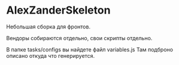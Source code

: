 # AlexZanderSkeleton

Небольшая сборка для фронтов.

Вендоры собираются отдельно, свои скрипты отдельно.

В папке tasks/configs вы найдете файл variables.js
Там подброно описано откуда что генерируется.


